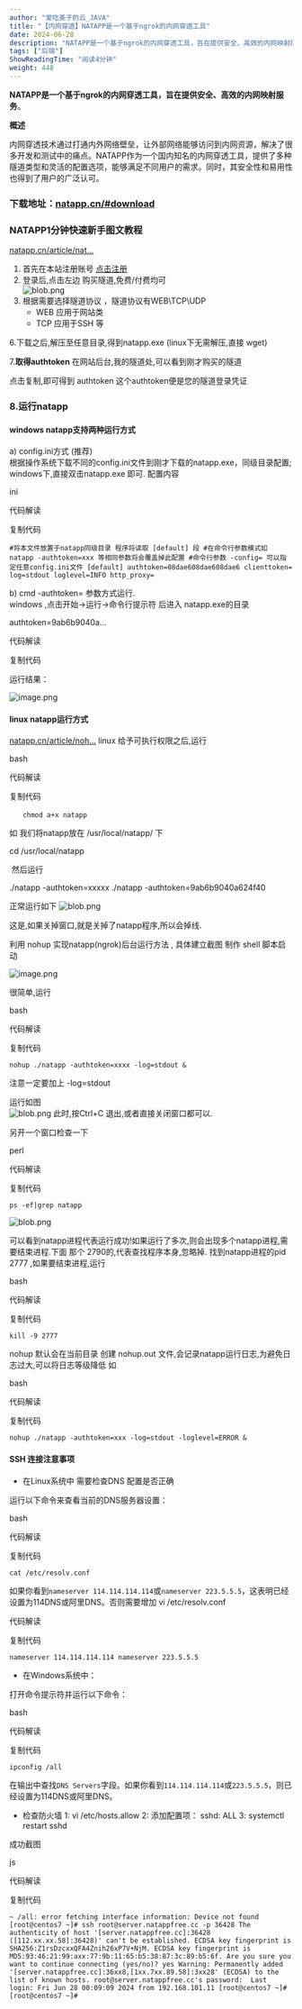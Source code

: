 ```yaml
---
author: "爱吃美子的云_JAVA"
title: "【内网穿透】NATAPP是一个基于ngrok的内网穿透工具"
date: 2024-06-28
description: "NATAPP是一个基于ngrok的内网穿透工具，旨在提供安全、高效的内网映射服务。概述内网穿透技术通过打通内外网络壁垒，让外部网络能够访问到内网资源，解决了很多开发和测试中的痛点。NATAPP作为"
tags: ["后端"]
ShowReadingTime: "阅读4分钟"
weight: 448
---
```

**NATAPP是一个基于ngrok的内网穿透工具，旨在提供安全、高效的内网映射服务**。

**概述**

内网穿透技术通过打通内外网络壁垒，让外部网络能够访问到内网资源，解决了很多开发和测试中的痛点。NATAPP作为一个国内知名的内网穿透工具，提供了多种隧道类型和灵活的配置选项，能够满足不同用户的需求。同时，其安全性和易用性也得到了用户的广泛认可。

### 下载地址：[natapp.cn/#download](https://link.juejin.cn?target=https%3A%2F%2Fnatapp.cn%2F%23download "https://natapp.cn/#download")

### NATAPP1分钟快速新手图文教程

[natapp.cn/article/nat…](https://link.juejin.cn?target=https%3A%2F%2Fnatapp.cn%2Farticle%2Fnatapp_newbie "https://natapp.cn/article/natapp_newbie")

1.  首先在本站注册账号 [点击注册](https://link.juejin.cn?target=https%3A%2F%2Fnatapp.cn%2Fregister "https://natapp.cn/register")
2.  登录后,点击左边 购买隧道,免费/付费均可  
    ![blob.png](https://p3-juejin.byteimg.com/tos-cn-i-k3u1fbpfcp/05c9b51ba6f641bc9d8020639ac8220a~tplv-k3u1fbpfcp-jj-mark:3024:0:0:0:q75.awebp#?w=1068&h=376&s=270858&e=png&b=f9f8f7 "1484720646741386.png")
3.  根据需要选择隧道协议 ，隧道协议有WEB\\TCP\\UDP
    *   WEB 应用于网站类
    *   TCP 应用于SSH 等

6.下载之后,解压至任意目录,得到natapp.exe (linux下无需解压,直接 wget)

7.**取得authtoken** 在网站后台,我的隧道处,可以看到刚才购买的隧道

点击复制,即可得到 authtoken 这个authtoken便是您的隧道登录凭证

### 8.**运行natapp**

#### windows natapp支持两种运行方式

a) config.ini方式 (推荐)  
根据操作系统下载不同的config.ini文件到刚才下载的natapp.exe，同级目录配置; windows下,直接双击natapp.exe 即可. 配置内容

ini

 代码解读

复制代码

`#将本文件放置于natapp同级目录 程序将读取 [default] 段 #在命令行参数模式如 natapp -authtoken=xxx 等相同参数将会覆盖掉此配置 #命令行参数 -config= 可以指定任意config.ini文件 [default] authtoken=08dae608dae608dae6 clienttoken= log=stdout loglevel=INFO http_proxy=`

b) cmd -authtoken= 参数方式运行.  
windows ,点击开始->运行->命令行提示符 后进入 natapp.exe的目录  

authtoken=9ab6b9040a...

 代码解读

复制代码

运行结果：

![image.png](https://p3-juejin.byteimg.com/tos-cn-i-k3u1fbpfcp/735480e011ae4824ad6e2a8a2f9305af~tplv-k3u1fbpfcp-jj-mark:3024:0:0:0:q75.awebp#?w=864&h=114&s=14543&e=png&b=0e0e0e)

#### linux natapp运行方式

[natapp.cn/article/noh…](https://link.juejin.cn?target=https%3A%2F%2Fnatapp.cn%2Farticle%2Fnohup "https://natapp.cn/article/nohup") linux 给予可执行权限之后,运行

bash

 代码解读

复制代码

      `chmod a+x natapp`

如 我们将natapp放在 /usr/local/natapp/ 下

cd /usr/local/natapp

 然后运行

./natapp -authtoken=xxxxx ./natapp -authtoken=9ab6b9040a624f40

正常运行如下 ![blob.png](https://p3-juejin.byteimg.com/tos-cn-i-k3u1fbpfcp/5754fbb4b066437eaa177637432edd73~tplv-k3u1fbpfcp-jj-mark:3024:0:0:0:q75.awebp#?w=746&h=271&s=25894&e=png&b=000000 "1498660977314858.png")

这是,如果关掉窗口,就是关掉了natapp程序,所以会掉线.

利用 nohup 实现natapp(ngrok)后台运行方法 , 具体建立截图 制作 shell 脚本启动

![image.png](https://p1-juejin.byteimg.com/tos-cn-i-k3u1fbpfcp/f2a4655984c54c15adc5d7cf5cc528bb~tplv-k3u1fbpfcp-jj-mark:3024:0:0:0:q75.awebp#?w=939&h=474&s=141573&e=png&b=2d2e28)

很简单,运行

bash

 代码解读

复制代码

`nohup ./natapp -authtoken=xxxx -log=stdout &`

注意一定要加上 -log=stdout

运行如图  
![blob.png](https://p3-juejin.byteimg.com/tos-cn-i-k3u1fbpfcp/0e066635a2fe44aa88e92aac944cc8c5~tplv-k3u1fbpfcp-jj-mark:3024:0:0:0:q75.awebp#?w=857&h=139&s=15321&e=png&b=000000 "1498662271447463.png") 此时,按Ctrl+C 退出,或者直接关闭窗口都可以.

另开一个窗口检查一下

perl

 代码解读

复制代码

`ps -ef|grep natapp`

![blob.png](https://p3-juejin.byteimg.com/tos-cn-i-k3u1fbpfcp/85bf0a7f1b08461f86c108d13d87a1a7~tplv-k3u1fbpfcp-jj-mark:3024:0:0:0:q75.awebp#?w=740&h=132&s=16797&e=png&b=000000 "1498662709732633.png")

可以看到natapp进程代表运行成功!如果运行了多次,则会出现多个natapp进程,需要结束进程.下面 那个 2790的,代表查找程序本身,忽略掉. 找到natapp进程的pid 2777 ,如果要结束进程,运行

bash

 代码解读

复制代码

`kill -9 2777`

nohup 默认会在当前目录 创建 nohup.out 文件,会记录natapp运行日志,为避免日志过大,可以将日志等级降低 如

bash

 代码解读

复制代码

`nohup ./natapp -authtoken=xxx -log=stdout -loglevel=ERROR &`

#### SSH 连接注意事项

*   在Linux系统中 需要检查DNS 配置是否正确

运行以下命令来查看当前的DNS服务器设置：

bash

 代码解读

复制代码

`cat /etc/resolv.conf`

如果你看到`nameserver 114.114.114.114`或`nameserver 223.5.5.5`，这表明已经设置为114DNS或阿里DNS。否则需要增加 vi /etc/resolv.conf

 代码解读

复制代码

`nameserver 114.114.114.114 nameserver 223.5.5.5`

*   在Windows系统中：

打开命令提示符并运行以下命令：

bash

 代码解读

复制代码

`ipconfig /all`

在输出中查找`DNS Servers`字段。如果你看到`114.114.114.114`或`223.5.5.5`，则已经设置为114DNS或阿里DNS。

*   检查防火墙 1: vi /etc/hosts.allow 2: 添加配置项： sshd: ALL 3: systemctl restart sshd

成功截图

js

 代码解读

复制代码

`~ /all: error fetching interface information: Device not found [root@centos7 ~]# ssh root@server.natappfree.cc -p 36428 The authenticity of host '[server.natappfree.cc]:36428 ([112.xx.xx.58]:36428)' can't be established. ECDSA key fingerprint is SHA256:Z1rsDzcxxQFA4Znih26xP7V+NjM. ECDSA key fingerprint is MD5:93:46:21:99:axx:77:9b:11:65:b5:38:87:3c:89:b5:6f. Are you sure you want to continue connecting (yes/no)? yes Warning: Permanently added '[server.natappfree.cc]:36xx8,[1xx.7xx.89.58]:3xx28' (ECDSA) to the list of known hosts. root@server.natappfree.cc's password:  Last login: Fri Jun 28 00:09:09 2024 from 192.168.101.11 [root@centos7 ~]#  [root@centos7 ~]#`